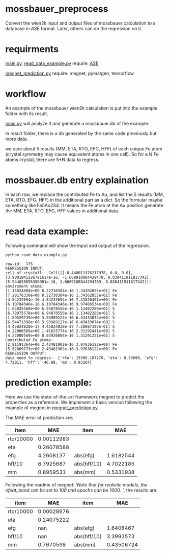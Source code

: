 # mossbauer_preprocess
Convert the wien2k input and output files of mossbauer calculation to a database in ASE format.
Later, others can do the regression on it.

# requirments
[main.py](https://github.com/liuxiaotong15/mossbauer_preprocess/blob/master/main.py),
[read_data_example.py](https://github.com/liuxiaotong15/mossbauer_preprocess/blob/master/read_data_example.py)
require:
[ASE](https://wiki.fysik.dtu.dk/ase/ase/db/db.html)

[megnet_prediction.py](https://github.com/liuxiaotong15/mossbauer_preprocess/blob/master/megnet_prediction.py)
require:
megnet,
pymatgen,
tensorflow

# workflow
An example of the mossbauer wien2k calculation is put into the example folder with its result.

[main.py](https://github.com/liuxiaotong15/mossbauer_preprocess/blob/master/main.py) will analyze it and generate a mossbauer.db of the example.

In result folder, there is a db generated by the same code previously but more data.

we care about 5 results (MM, ETA, RTO, EFG, HFF) of each unique Fe atom (crystal symmetry may cause equivalent atoms in one cell).
So for a N Fe atoms crystal, there are 5\*N data to regress.

# mossbauer.db entry explaination

In each row, we replace the contributed Fe to Au, and list the 5 results (MM, ETA, RTO, EFG, HFF) in the additional part as a dict.
So the formular maybe something like Fe5Au2S4. 
It means the Fe atom at the Au position generate the MM, ETA, RTO, EFG, HFF values in additional data.

# read data example:

Following command will show the input and output of the regression.


```
python read_data_example.py

row.id:  175
REGRESSION INPUT: 
cell of crystall:  Cell([[-8.440011376217978, 0.0, 0.0], [3.9001945226781617e-16, -1.668910884429478, 8.038411911817342], [5.944020895356901e-16, 1.6689108844294789, 8.038411911817342]])
enviroment atoms: 
[1.15824808e+00 8.22730304e-16 1.34362055e+01] Fe
[7.28176330e+00 8.22730304e-16 1.34362055e+01] Fe
[4.54237694e-16 4.54237694e-16 7.41826451e+00] Fe
[6.10784346e-16 6.10784346e-16 9.97486534e+00] Fe
[1.65925560e+00 6.94878556e-16 1.13482280e+01] S
[6.78075578e+00 6.94878556e-16 1.13482280e+01] S
[1.89529739e+00 3.93989127e-16 6.43433074e+00] S
[6.54471398e+00 3.93989127e-16 6.43433074e+00] S
[4.45824828e-17 4.45824828e-17 7.28087197e-01] S
[4.22000569e+00 1.41625774e-16 2.31292441e+00] S
[4.22000569e+00 8.03926868e-16 1.31291221e+01] S
Contributed Fe atoms: 
[2.91191364e+00 2.43481902e-16 3.97636122e+00] Fe
[5.52809773e+00 2.43481902e-16 3.97636122e+00] Fe
REGRESSION OUTPUT: 
data need to regress:  {'rto': 15308.107276, 'eta': 0.33698, 'efg': 4.72011, 'hff': -46.08, 'mm': 0.93264}

```

# prediction example:

Here we use the state-of-the-art framework megnet to predict the properties as a reference. We implement a basic version following the example of megnet in [megnet_prediction.py](https://github.com/liuxiaotong15/mossbauer_preprocess/blob/master/megnet_prediction.py).

The MAE error of prediction are:

| item      | MAE        | item        | MAE       |
|-----------|------------|-------------|-----------|
| rto/10000 | 0.00112983 |             |           |
| eta       | 0.26078588 |             |           |
| efg       | 4.2608137  | abs(efg)    | 1.6182544 |
| hff/10    | 6.7925687  | abs(hff/10) | 4.7022185 |
| mm        | 0.8959531  | abs(mm)     | 0.5331938 |

Following the readme of megnet: *'Note that for realistic models, the nfeat_bond can be set to 100 and epochs can be 1000. '*, the results are:

| item      | MAE        | item        | MAE       |
|-----------|------------|-------------|-----------|
| rto/10000 | 0.00028676 |             |           |
| eta       | 0.24075222 |             |           |
| efg       | nan  | abs(efg)    | 1.6408467 |
| hff/10    | nan | abs(hff/10) | 3.3993573 |
| mm        | 0.7670598  | abs(mm)     | 0.43506724 |
